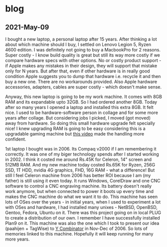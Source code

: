 # blog
## 2021-May-09
I bought a new laptop, a personal laptop after 15 years. After thinking a lot about which machine should I buy, I settled on Lenovo Legion 5, Ryzen 4600 edition. I was definitely not going to buy a MacbookPro for 2 reasons. Super costly - I know build quality is great but still its way more costly if we compare hardware specs with other options. No or costly product support - if Apple makes any mistakes in their design, they will support that mistake only for N years. But after that, even if other hardware is in really good condition Apple suggests you to dump that hardware i.e. recycle it and then buy a new one. There are no workarounds provided. Also Apple hardware accessories, adapters, cables are super costly - which doesn't make sense.

Anyway, this new laptop is going to be my work machine. It comes with 8GB RAM and its expandable upto 32GB. So I had ordered another 8GB. Today after so many years I opened a laptop and installed this extra 8GB. It felt nice. I used to be hardware-software person in collage and for some more years after collage. But considering jobs I picked, I moved (got moved) away from hardware. So doing this small hardware upgrade felt specially nice! I knew upgrading RAM is going to be easy considering this is a upgradable gaming machine but [this video](https://www.youtube.com/watch?v=0sZlqqLC8UM) made the handling more confident.

1st laptop I bought was in 2006. Its Compaq v2000 if I am remembering it correctly. It was one of my biger technology spends after I started working in 2002. I think it costed me around Rs.45K for Celeron, 14" screen and 512MB RAM. And my new machine today costed Rs.65K for Ryzen, 256G SSD, 1T HDD, nvidia 4G graphics, FHD, 16G RAM - what a difference! But still I feel Celeron machine from 2006 has better ROI because I am (my father) is still using it even today. It runs Windows, CorelDraw and one CNC software to control a CNC engraving machine. Its battery doesn't really work anymore, but when connected to power it boots up every time and makes the CNC machine do what we want it to do. This machine has seen lots of OSes over the years - in initial years, when I used to experiment a lot with OSes and hardware, I had installed many unixes - NetBSD, OpenBSD, Gentoo, Fedora, Ubuntu on it. There was this project going on in local PLUG to create a distribution of our own. I remember I have successfully installed Plan9 on it. This machine was also the one which I took to present our idea (paahijen + TagWise) to [Y Combinator](https://www.ycombinator.com/) in Nov-Dec of 2006. So lots of memories linked to this machine. Hopefully it will keep running for many more years.

